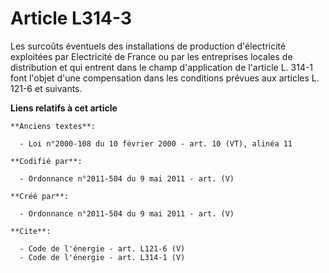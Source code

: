 # Article L314-3

Les surcoûts éventuels des installations de production d'électricité exploitées par Electricité de France ou par les
entreprises locales de distribution et qui entrent dans le champ d'application de l'article L. 314-1 font l'objet d'une
compensation dans les conditions prévues aux articles L. 121-6 et suivants.

**Liens relatifs à cet article**

	**Anciens textes**:

	  - Loi n°2000-108 du 10 février 2000 - art. 10 (VT), alinéa 11

	**Codifié par**:

	  - Ordonnance n°2011-504 du 9 mai 2011 - art. (V)

	**Créé par**:

	  - Ordonnance n°2011-504 du 9 mai 2011 - art. (V)

	**Cite**:

	  - Code de l'énergie - art. L121-6 (V)
	  - Code de l'énergie - art. L314-1 (V)
